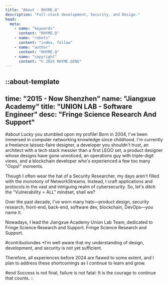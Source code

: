 ```yaml
---
title: "About - RHYME.Q"
description: "Full-stack development, Security, and Design."
head:
  meta:
    - name: "keywords"
      content: "RHYME.Q"
    - name: "robots"
      content: "index, follow"
    - name: "author"
      content: "RHYME.Q"
    - name: "copyright"
      content: "© 2024 RHYME.QING"
---
```


::about-template
---
time: "2015 - Now Shenzhen"
name: "Jiangxue Academy"
title: "UNION LAB - Software Engineer"
desc: "Fringe Science Research And Support"
---
#about
Lucky you stumbled upon my profile! Born in 2004, I've been immersed in
computer networking knowledge since childhood. I'm currently a freelance
laissez-faire designer, a developer you shouldn't trust, an architect with a
tech stack messier than a first LEGO set, a product designer whose designs
have gone unnoticed, an operations guy with triple-digit views, and a
blockchain developer who's experienced a few too many "Oops!" moments.

Though I often wear the hat of a Security Researcher, my days aren't filled
with the monotony of NetworkStreams. Instead, I craft applications and
protocols in the vast and intriguing realm of cybersecurity. So, let's ditch
the "Vulnerability = ALL" mindset, shall we?

Over the past decade, I've worn many hats—product design, security research,
front-end, back-end, software dev, blockchain, DevOps—you name it.

Nowadays, I lead the Jiangxue Academy Union Lab Team, dedicated to Fringe
Science Research and Support. Fringe Science Research and Support.

#contributiondes
\*I'm well aware that my understanding of design, development, and security is not yet sufficient.

Therefore, all experiences before 2024 are flawed to some extent, and I plan to address these shortcomings as I continue to learn and grow.

#end
Success is not final, failure is not fatal: It is the courage to continue that counts.
::
